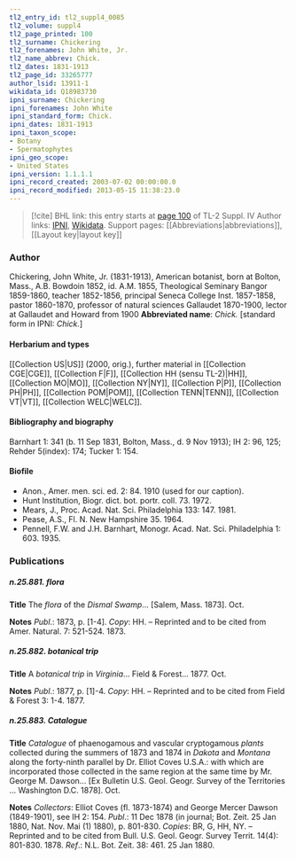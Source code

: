```yaml
---
tl2_entry_id: tl2_suppl4_0085
tl2_volume: suppl4
tl2_page_printed: 100
tl2_surname: Chickering
tl2_forenames: John White, Jr.
tl2_name_abbrev: Chick.
tl2_dates: 1831-1913
tl2_page_id: 33265777
author_lsid: 13911-1
wikidata_id: Q18983730
ipni_surname: Chickering
ipni_forenames: John White
ipni_standard_form: Chick.
ipni_dates: 1831-1913
ipni_taxon_scope: 
- Botany
- Spermatophytes
ipni_geo_scope: 
- United States
ipni_version: 1.1.1.1
ipni_record_created: 2003-07-02 00:00:00.0
ipni_record_modified: 2013-05-15 11:38:23.0
---
```


> [!cite] BHL link: this entry starts at [page 100](https://www.biodiversitylibrary.org/page/33265777) of TL-2 Suppl. IV
> Author links: [IPNI](https://www.ipni.org/a/13911-1), [Wikidata](https://www.wikidata.org/wiki/Q18983730). Support pages: [[Abbreviations|abbreviations]], [[Layout key|layout key]]

### Author

Chickering, John White, Jr. (1831-1913), American botanist, born at Bolton, Mass., A.B. Bowdoin 1852, id. A.M. 1855, Theological Seminary Bangor 1859-1860, teacher 1852-1856, principal Seneca College Inst. 1857-1858, pastor 1860-1870, professor of natural sciences Gallaudet 1870-1900, lector at Gallaudet and Howard from 1900 
**Abbreviated name**: *Chick.* \[standard form in IPNI: *Chick.*\]

#### Herbarium and types

[[Collection US|US]] (2000, orig.), further material in [[Collection CGE|CGE]], [[Collection F|F]], [[Collection HH (sensu TL-2)|HH]], [[Collection MO|MO]], [[Collection NY|NY]], [[Collection P|P]], [[Collection PH|PH]], [[Collection POM|POM]], [[Collection TENN|TENN]], [[Collection VT|VT]], [[Collection WELC|WELC]].

#### Bibliography and biography

Barnhart 1: 341 (b. 11 Sep 1831, Bolton, Mass., d. 9 Nov 1913); IH 2: 96, 125; Rehder 5(index): 174; Tucker 1: 154.

#### Biofile

- Anon., Amer. men. sci. ed. 2: 84. 1910 (used for our caption).
- Hunt Institution, Biogr. dict. bot. portr. coll. 73. 1972.
- Mears, J., Proc. Acad. Nat. Sci. Philadelphia 133: 147. 1981.
- Pease, A.S., Fl. N. New Hampshire 35. 1964.
- Pennell, F.W. and J.H. Barnhart, Monogr. Acad. Nat. Sci. Philadelphia 1: 603. 1935.

### Publications

##### n.25.881. flora

**Title**
The *flora* of the *Dismal Swamp*... \[Salem, Mass. 1873\]. Oct.

**Notes**
*Publ*.: 1873, p. \[1-4\]. *Copy*: HH. – Reprinted and to be cited from Amer. Natural. 7: 521-524. 1873.

##### n.25.882. botanical trip

**Title**
A *botanical trip* in *Virginia*... Field & Forest... 1877. Oct.

**Notes**
*Publ*.: 1877, p. \[1\]-4. *Copy*: HH. – Reprinted and to be cited from Field & Forest 3: 1-4. 1877.

##### n.25.883. Catalogue

**Title**
*Catalogue* of phaenogamous and vascular cryptogamous *plants* collected during the summers of 1873 and 1874 in *Dakota* and *Montana* along the forty-ninth parallel by Dr. Elliot Coves U.S.A.: with which are incorporated those collected in the same region at the same time by Mr. George M. Dawson... \[Ex Bulletin U.S. Geol. Geogr. Survey of the Territories ... Washington D.C. 1878\]. Oct.

**Notes**
*Collectors*: Elliot Coves (fl. 1873-1874) and George Mercer Dawson (1849-1901), see IH 2: 154.
*Publ*.: 11 Dec 1878 (in journal; Bot. Zeit. 25 Jan 1880, Nat. Nov. Mai (1) 1880), p. 801-830.
*Copies*: BR, G, HH, NY. – Reprinted and to be cited from Bull. U.S. Geol. Geogr. Survey Territ. 14(4): 801-830. 1878.
*Ref*.: N.L. Bot. Zeit. 38: 461. 25 Jan 1880.


